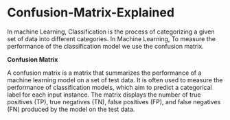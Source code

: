 # Confusion-Matrix-Explained


In machine Learning, Classification is the process of categorizing a given set of data into different categories.
In Machine Learning, To measure the performance of the classification model we use the confusion matrix.

**Confusion Matrix**

A confusion matrix is a matrix that summarizes the performance of a machine learning model on a set of test data.
It is often used to measure the performance of classification models, which aim to predict a categorical label for each input instance.
The matrix displays the number of true positives (TP), true negatives (TN), false positives (FP), and false negatives (FN) produced by the model on the test data.
